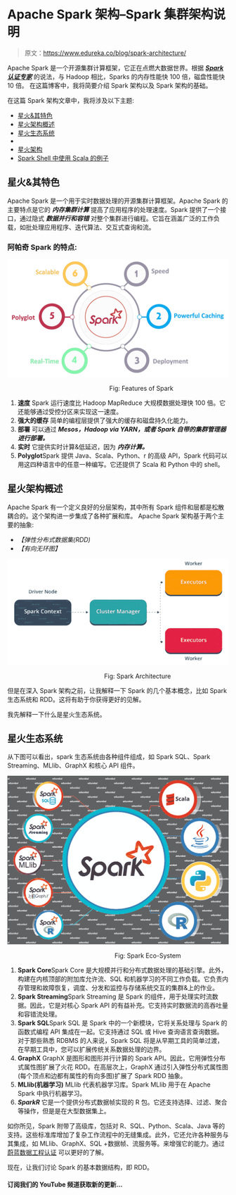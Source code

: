 # Apache Spark 架构–Spark 集群架构说明

> 原文：<https://www.edureka.co/blog/spark-architecture/>

Apache Spark 是一个开源集群计算框架，它正在点燃大数据世界。根据 ***[Spark 认证专家](https://www.edureka.co/apache-spark-scala-training)*** 的说法，与 Hadoop 相比，Sparks 的内存性能快 100 倍，磁盘性能快 10 倍。 在这篇博客中，我将简要介绍 Spark 架构以及 Spark 架构的基础。

在这篇 Spark 架构文章中，我将涉及以下主题:

*   [星火&其特色](#Spark)
*   [星火架构概述](#Overview)
*   [星火生态系统](#SparkE)
*   [](#rdds)
*   [星火架构](#Working)
*   [Spark Shell 中使用 Scala 的例子](#Scala)

## **星火&其特色**

Apache Spark 是一个用于实时数据处理的开源集群计算框架。Apache Spark 的主要特点是它的 ***内存集群计算*** 提高了应用程序的处理速度。Spark 提供了一个接口，通过隐式 ***数据并行和容错*** 对整个集群进行编程。它旨在涵盖广泛的工作负载，如批处理应用程序、迭代算法、交互式查询和流。

### **阿帕奇 Spark 的特点:**

![Spark Features- Spark Architecture-Edureka](img/9dad46e15f13a6e114742631cfbd709c.png)

                                                           Fig: Features of Spark



1.  **速度** Spark 运行速度比 Hadoop MapReduce 大规模数据处理快 100 倍。它还能够通过受控分区来实现这一速度。
2.  **强大的缓存** 简单的编程层提供了强大的缓存和磁盘持久化能力。
3.  **部署** 可以通过 ***Mesos，Hadoop via YARN，或者 Spark 自带的集群管理器进行部署。***
4.  **实时** 它提供实时计算&低延迟，因为 ***内存计算。***
5.  **Polyglot**Spark 提供 Java、Scala、Python、r 的高级 API，Spark 代码可以用这四种语言中的任意一种编写。它还提供了 Scala 和 Python 中的 shell。

## **星火架构概述**

Apache Spark 有一个定义良好的分层架构，其中所有 Spark 组件和层都是松散耦合的。这个架构进一步集成了各种扩展和库。 Apache Spark 架构基于两个主要的抽象:

*   *【弹性分布式数据集(RDD)*
*   *【有向无环图】*

![Spark Architecture _ Edureka](img/7b15fb75baab5d4e2b5453fc1454e80e.png)

                                                        Fig: Spark Architecture



但是在深入 Spark 架构之前，让我解释一下 Spark 的几个基本概念，比如 Spark 生态系统和 RDD。这将有助于你获得更好的见解。

我先解释一下什么是星火生态系统。

## **星火生态系统**

从下图可以看出，spark 生态系统由各种组件组成，如 Spark SQL、Spark Streaming、MLlib、GraphX 和核心 API 组件。

![Spark Eco-system- Spark Architecture - edureka](img/f4ad1fda23e9ce2d83af4c99bfa48ee9.png)

                                                              Fig: Spark Eco-System



1.  **Spark Core**Spark Core 是大规模并行和分布式数据处理的基础引擎。此外，构建在内核顶部的附加库允许流、SQL 和机器学习的不同工作负载。它负责内存管理和故障恢复，调度、分发和监控与存储系统交互的集群&上的作业。
2.  **Spark Streaming**Spark Streaming 是 Spark 的组件，用于处理实时流数据。因此，它是对核心 Spark API 的有益补充。它支持实时数据流的高吞吐量和容错流处理。
3.  **Spark SQL**Spark SQL 是 Spark 中的一个新模块，它将关系处理与 Spark 的函数式编程 API 集成在一起。它支持通过 SQL 或 Hive 查询语言查询数据。对于那些熟悉 RDBMS 的人来说，Spark SQL 将是从早期工具的简单过渡，在早期工具中，您可以扩展传统关系数据处理的边界。
4.  **GraphX** GraphX 是图形和图形并行计算的 Spark API。因此，它用弹性分布式属性图扩展了火花 RDD。在高层次上，GraphX 通过引入弹性分布式属性图(每个顶点和边都有属性的有向多图)扩展了 Spark RDD 抽象。
5.  **MLlib(机器学习)** MLlib 代表机器学习库。Spark MLlib 用于在 Apache Spark 中执行机器学习。
6.  ***SparkR*** 它是一个提供分布式数据帧实现的 R 包。它还支持选择、过滤、聚合等操作，但是是在大型数据集上。

如你所见，Spark 附带了高级库，包括对 R、SQL、Python、Scala、Java 等的支持。这些标准库增加了复杂工作流程中的无缝集成。此外，它还允许各种服务与其集成，如 MLlib、GraphX、SQL +数据帧、流服务等。来增强它的能力。通过 [蔚蓝数据工程认证](https://www.edureka.co/microsoft-azure-data-engineering-certification-course) 可以更好的了解。

现在，让我们讨论 Spark 的基本数据结构，即 RDD。

#### 订阅我们的 YouTube 频道获取新的更新...